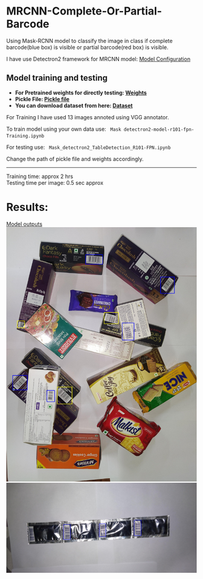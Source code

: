 <h1>MRCNN-Complete-Or-Partial-Barcode</h1>
Using Mask-RCNN model to classify the image in class if complete barcode(blue box) is visible or partial barcode(red box) is visible. 

I have use Detectron2 framework for MRCNN model: <a href ="https://github.com/facebookresearch/detectron2/blob/main/configs/COCO-InstanceSegmentation/mask_rcnn_R_101_FPN_3x.yaml"> Model Configuration</a>

<h2>Model training and testing</h2>
<ul>
<li><b>For Pretrained weights for directly testing: <a href = "https://drive.google.com/file/d/15WMPNvcvFodxtYfr8FJFVYz8gHuokrTS/view?usp=sharing"> Weights</a></b><br/>
<li><b>Pickle File: <a href = "https://drive.google.com/file/d/1f7ykNlqt9MQp6CRRI50ytFdSCePzP19o/view?usp=sharing">Pickle file</a></b><br/>


<li><b>You can download dataset from here: <a href = "https://drive.google.com/drive/folders/1bxoRNTp0St4h9tVkJSNQTb0ItwUYKbEo?usp=sharing">Dataset</a></b>

</ul>

For Training I have used 13 images annoted using VGG 
annotator.

To train model using your own data use: ``` 
Mask detectron2-model-r101-fpn-Training.ipynb ```

For testing use: ``` 
Mask_detectron2_TableDetection_R101-FPN.ipynb ```

Change the path of pickle file and weights accordingly.

<hr>
Training time: approx 2 hrs<br>
Testing time per image: 0.5 sec approx

<h1>Results: </h1>
<a href = "https://drive.google.com/drive/folders/1xg7vlsH_0tdHc_cL-bYl8k8vsH8jdYw-?usp=sharing">Model outputs</a>
<br>
<img src = "./Results/res1.jpg">
<img src = "./Results/res2.jpg">


